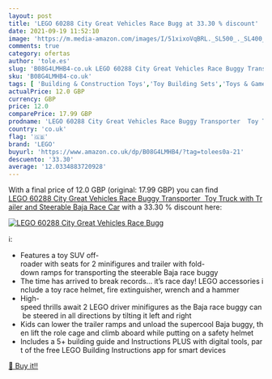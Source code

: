 ```yaml
---
layout: post
title: 'LEGO 60288 City Great Vehicles Race Bugg at 33.30 % discount'
date: 2021-09-19 11:52:10
image: 'https://m.media-amazon.com/images/I/51xixoVqBRL._SL500_._SL400_.jpg'
comments: true
category: ofertas
author: 'tole.es'
slug: 'B08G4LMHB4-co.uk LEGO 60288 City Great Vehicles Race Buggy Transporter...'
sku: 'B08G4LMHB4-co.uk'
tags: [ 'Building & Construction Toys','Toy Building Sets','Toys & Games','Toys Store','lego', ]
actualPrice: 12.0 GBP
currency: GBP
price: 12.0
comparePrice: 17.99 GBP
prodname: 'LEGO 60288 City Great Vehicles Race Buggy Transporter  Toy Truck with Trailer and Steerable Baja Race Car'
country: 'co.uk'
flag: '🇬🇧'
brand: 'LEGO'
buyurl: 'https://www.amazon.co.uk/dp/B08G4LMHB4/?tag=tolees0a-21'
descuento: '33.30'
average: '12.0334883720928'
---
```


With a final price of 12.0 GBP (original: 17.99 GBP) you can find [LEGO 60288 City Great Vehicles Race Buggy Transporter  Toy Truck with Trailer and Steerable Baja Race Car](https://www.amazon.co.uk/dp/B08G4LMHB4/?tag=tolees0a-21) with a  33.30 % discount here:

[![LEGO 60288 City Great Vehicles Race Bugg](https://m.media-amazon.com/images/I/51xixoVqBRL._SL500_._SL400_.jpg)](https://www.amazon.co.uk/dp/B08G4LMHB4/?tag=tolees0a-21)

ℹ️:

- Features a toy SUV off-roader with seats for 2 minifigures and trailer with fold-down ramps for transporting the steerable Baja race buggy
- The time has arrived to break records... it’s race day! LEGO accessories include a toy race helmet, fire extinguisher, wrench and a hammer
- High-speed thrills await 2 LEGO driver minifigures as the Baja race buggy can be steered in all directions by tilting it left and right
- Kids can lower the trailer ramps and unload the supercool Baja buggy, then lift the role cage and climb aboard while putting on a safety helmet
- Includes a 5+ building guide and Instructions PLUS with digital tools, part of the free LEGO Building Instructions app for smart devices

[🛒 Buy it!!](https://www.amazon.co.uk/dp/B08G4LMHB4/?tag=tolees0a-21)
